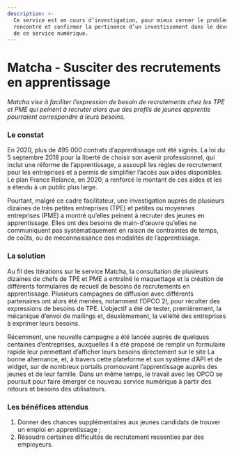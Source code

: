 ```yaml
---
description: >-
  Ce service est en cours d’investigation, pour mieux cerner le problème
  rencontré et confirmer la pertinence d’un investissement dans le développement
  de ce service numérique.
---
```


# Matcha - Susciter des recrutements en apprentissage

_Matcha vise à faciliter l’expression de besoin de recrutements chez les TPE et PME qui peinent à recruter alors que des profils de  jeunes apprentis pourraient correspondre à leurs besoins._

### Le constat

En 2020, plus de 495 000 contrats d’apprentissage ont été signés. La loi du 5 septembre 2018 pour la liberté de choisir son avenir professionnel, qui inclut une réforme de l’apprentissage, a assoupli les règles de recrutement pour les entreprises et a permis de simplifier l’accès aux aides disponibles. Le plan France Relance, en 2020, a renforcé le montant de ces aides et les a étendu à un public plus large. 

Pourtant, malgré ce cadre facilitateur, une investigation auprès de plusieurs dizaines de très petites entreprises \(TPE\) et petites ou moyennes entreprises \(PME\) a montré qu’elles peinent à recruter des jeunes en apprentissage. Elles ont des besoins de main-d'œuvre qu’elles ne communiquent pas systématiquement en raison de contraintes de temps, de coûts, ou de méconnaissance des modalités de l’apprentissage.

### La solution

Au fil des itérations sur le service Matcha, la consultation de plusieurs dizaines de chefs de TPE et PME a entraîné le maquettage et la création de différents formulaires de recueil de besoins de recrutements en apprentissage. Plusieurs campagnes de diffusion avec différents partenaires ont alors été menées, notamment l’OPCO 2I, pour récolter des expressions de besoins de TPE. L’objectif a été de tester, premièrement, la mécanique d’envoi de mailings et, deuxièmement, la velléité des entreprises à exprimer leurs besoins.   


Récemment, une nouvelle campagne a été lancée auprès de quelques centaines d’entreprises, auxquelles il a été proposé de remplir un formulaire rapide leur permettant d’afficher leurs besoins directement sur le site La bonne alternance, et, à travers cette plateforme et son système d’API et de widget, sur de nombreux portails promouvant l’apprentissage auprès des jeunes et de leur famille. Dans un même temps, le travail avec les OPCO se poursuit pour faire émerger ce nouveau service numérique à partir des retours et besoins des utilisateurs.

### Les bénéfices attendus

1. Donner des chances supplémentaires aux jeunes candidats de trouver un emploi en apprentissage ;
2. Résoudre certaines difficultés de recrutement ressenties par des employeurs. 

### 


